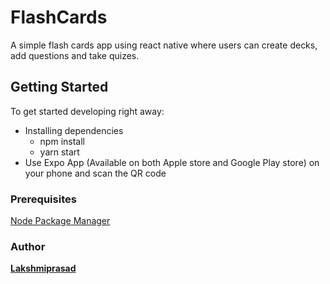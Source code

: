 # FlashCards

A simple flash cards app using react native where users can create decks, add
questions and take quizes.

## Getting Started

To get started developing right away:

* Installing dependencies
  * npm install
  * yarn start
* Use Expo App (Available on both Apple store and Google Play store) on your
  phone and scan the QR code

### Prerequisites

[Node Package Manager](https://www.npmjs.com)

### Author

[**Lakshmiprasad**](https://github.com/sLakshmiprasad)
